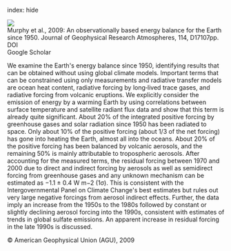index: hide

<div class="Citation">
    <div class="Citation-thumb CitationThumb-linked"  data-href="https://doi.org/10.1029/2009jd012105">
      <img src="https://static.claimspace.cloud/climate-study-static/refs/thumbs/10/Murphy_et_al_2009-thumb.png" />
    </div>

  <div class="Citation-body">
    <div class="Citation-text">Murphy et al., 2009: An observationally based energy balance for the Earth since 1950. <span class="Article-journal">Journal of Geophysical Research Atmospheres, </span><span class="Article-volume">114, </span>D17107pp.</div>
    <div class="Citation-links">
      <div class="CitationLink" data-href="https://doi.org/10.1029/2009jd012105">
        <div class="CitationLink-icon CitationLink-Doi"></div>
        <div class="CitationLink-text">DOI</div>
      </div>
      <div class="CitationLink" data-href="https://scholar.google.com/scholar?q=10.1029/2009jd012105">
        <div class="CitationLink-icon CitationLink-Scholar"></div>
        <div class="CitationLink-text">Google Scholar</div>
      </div>
    </div>
  </div>
</div>

We examine the Earth's energy balance since 1950, identifying results that can be obtained without using global climate models. Important terms that can be constrained using only measurements and radiative transfer models are ocean heat content, radiative forcing by long‐lived trace gases, and radiative forcing from volcanic eruptions. We explicitly consider the emission of energy by a warming Earth by using correlations between surface temperature and satellite radiant flux data and show that this term is already quite significant. About 20% of the integrated positive forcing by greenhouse gases and solar radiation since 1950 has been radiated to space. Only about 10% of the positive forcing (about 1/3 of the net forcing) has gone into heating the Earth, almost all into the oceans. About 20% of the positive forcing has been balanced by volcanic aerosols, and the remaining 50% is mainly attributable to tropospheric aerosols. After accounting for the measured terms, the residual forcing between 1970 and 2000 due to direct and indirect forcing by aerosols as well as semidirect forcing from greenhouse gases and any unknown mechanism can be estimated as −1.1 ± 0.4 W m−2 (1σ). This is consistent with the Intergovernmental Panel on Climate Change's best estimates but rules out very large negative forcings from aerosol indirect effects. Further, the data imply an increase from the 1950s to the 1980s followed by constant or slightly declining aerosol forcing into the 1990s, consistent with estimates of trends in global sulfate emissions. An apparent increase in residual forcing in the late 1990s is discussed.

<div class="Citation-copy">
&copy; American Geophysical Union (AGU), 2009
</div>